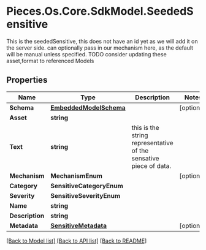 # Pieces.Os.Core.SdkModel.SeededSensitive
This is the seededSensitive, this does not have an id yet as we will add it on the server side.  can optionally pass in our mechanism here, as the default will be manual unless specified.  TODO consider updating these asset,format to referenced Models

## Properties

Name | Type | Description | Notes
------------ | ------------- | ------------- | -------------
**Schema** | [**EmbeddedModelSchema**](EmbeddedModelSchema.md) |  | [optional] 
**Asset** | **string** |  | 
**Text** | **string** | this is the string representative of the sensative piece of data. | 
**Mechanism** | **MechanismEnum** |  | [optional] 
**Category** | **SensitiveCategoryEnum** |  | 
**Severity** | **SensitiveSeverityEnum** |  | 
**Name** | **string** |  | 
**Description** | **string** |  | 
**Metadata** | [**SensitiveMetadata**](SensitiveMetadata.md) |  | [optional] 

[[Back to Model list]](../README.md#documentation-for-models) [[Back to API list]](../README.md#documentation-for-api-endpoints) [[Back to README]](../README.md)

